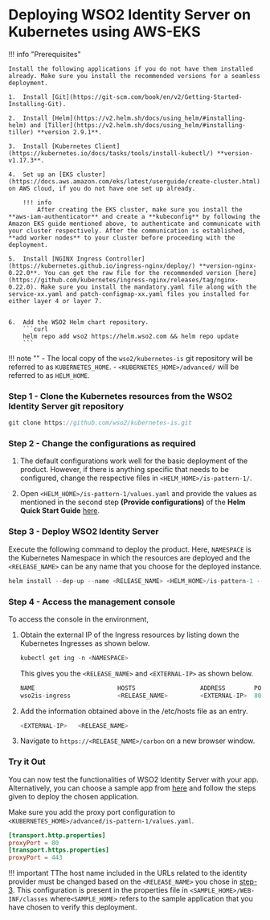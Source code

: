 # Deploying WSO2 Identity Server on Kubernetes using AWS-EKS

!!! info "Prerequisites"

    Install the following applications if you do not have them installed already. Make sure you install the recommended versions for a seamless deployment. 

    1.  Install [Git](https://git-scm.com/book/en/v2/Getting-Started-Installing-Git). 
    
    2.  Install [Helm](https://v2.helm.sh/docs/using_helm/#installing-helm) and [Tiller](https://v2.helm.sh/docs/using_helm/#installing-tiller) **version 2.9.1**.

    3.  Install [Kubernetes Client](https://kubernetes.io/docs/tasks/tools/install-kubectl/) **version-v1.17.3**. 

    4.  Set up an [EKS cluster](https://docs.aws.amazon.com/eks/latest/userguide/create-cluster.html) on AWS cloud, if you do not have one set up already. 
    
        !!! info 
            After creating the EKS cluster, make sure you install the **aws-iam-authenticator** and create a **kubeconfig** by following the Amazon EKS guide mentioned above, to authenticate and communicate with your cluster respectively. After the communication is established, **add worker nodes** to your cluster before proceeding with the deployment.

    5.  Install [NGINX Ingress Controller](https://kubernetes.github.io/ingress-nginx/deploy/) **version-nginx-0.22.0**. You can get the raw file for the recommended version [here](https://github.com/kubernetes/ingress-nginx/releases/tag/nginx-0.22.0). Make sure you install the mandatory.yaml file along with the service-xx.yaml and patch-configmap-xx.yaml files you installed for either layer 4 or layer 7.  


    6.  Add the WSO2 Helm chart repository.
        ```curl                                                                
        helm repo add wso2 https://helm.wso2.com && helm repo update
        ```

!!! note ""
	-	The local copy of the `wso2/kubernetes-is` git repository will be referred to as `KUBERNETES_HOME`.
	-	`<KUBERNETES_HOME>/advanced/` will be referred to as `HELM_HOME`.

### Step 1 - Clone the Kubernetes resources from the WSO2 Identity Server git repository

```java
git clone https://github.com/wso2/kubernetes-is.git
```

### Step 2 - Change the configurations as required 

1.	The default configurations work well for the basic deployment of the product. However, if there is anything specific that needs to be configured, change the respective files in `<HELM_HOME>/is-pattern-1/`. 

2.	 Open `<HELM_HOME>/is-pattern-1/values.yaml` and provide the values as mentioned in the second step **(Provide configurations)** of the **Helm Quick Start Guide** [here](https://hub.helm.sh/charts/wso2/is-pattern-1).

### Step 3 - Deploy WSO2 Identity Server

Execute the following command to deploy the product. Here, `NAMESPACE` is the Kubernetes Namespace in which the resources are deployed and the `<RELEASE_NAME>` can be any name that you choose for the deployed instance. 

```java
helm install --dep-up --name <RELEASE_NAME> <HELM_HOME>/is-pattern-1 --namespace <NAMESPACE>
```

### Step 4 - Access the management console

To access the console in the environment,

1.	Obtain the external IP of the Ingress resources by listing down the Kubernetes Ingresses as shown below. 

	```java
	kubectl get ing -n <NAMESPACE>
	```
	This gives you the `<RELEASE_NAME>` and `<EXTERNAL-IP>` as shown below. 

	```java 
	NAME                       HOSTS                  ADDRESS        PORTS     AGE
	wso2is-ingress             <RELEASE_NAME>         <EXTERNAL-IP>  80, 443   3m
	```

2.	Add the information obtained above in the /etc/hosts file as an entry. 

	```java
	<EXTERNAL-IP>	<RELEASE_NAME>
	```

3.	Navigate to `https://<RELEASE_NAME>/carbon` on a new browser window.

### Try it Out 

You can now test the functionalities of WSO2 Identity Server with your app. Alternatively, you can choose a sample app from [here](../../samples/overview) and follow the steps given to deploy the chosen application. 

Make sure you add the proxy port configuration to `<KUBERNETES_HOME>/advanced/is-pattern-1/values.yaml`. 

```toml
[transport.http.properties]
proxyPort = 80
[transport.https.properties]
proxyPort = 443
```

!!! important 
	TThe host name included in the URLs related to the identity provider must be changed based on the `<RELEASE_NAME>` you chose in [step-3](#step-3-deploy-wso2-identity-server). This configuration is present in the properties file in `<SAMPLE_HOME>/WEB-INF/classes` where`<SAMPLE_HOME>` refers to the sample application that you have chosen to verify this deployment. 
